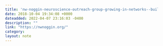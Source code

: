 ```yaml
---
title: 'nw-noggin-neuroscience-outreach-group-growing-in-networks--building-networks-in-the-community-through-neuroscience-education-and-art'
date: 2018-10-04 19:34:08 +0000
dateadded: 2022-04-07 23:16:03 -0400
description: ""
link: "https://nwnoggin.org/"
category:
layout: note
---
```

